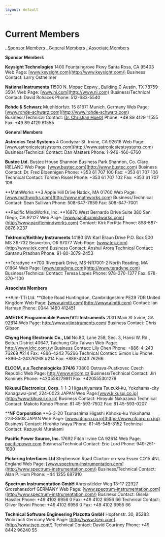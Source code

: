 ```yaml
---
layout: default
---
```


# Current Members

[. Sponsor Members](#sponsor)
[. General Members](#general)
[. Associate Members](#associate)

<span id="sponsor"></span>**Sponsor Members**

**Keysight Technologies**
1400 Fountaingrove Pkwy
Santa Rosa, CA 95403
Web Page: [www.keysight.com](http://www.keysight.com/)
Business Contact: Larry Ostheimer

**National Instruments**
11500 N. Mopac Expwy., Building C
Austin, TX 78759-3504
Web Page: [www.ni.com](http://www.ni.com)
Business/Technical Contact: David Rohacek
Phone: 512-683-5540

**Rohde & Schwarz**
Muehldorfstr. 15
81671 Munich, Germany
Web Page: [www.rohde-schwarz.com](http://www.rohde-schwarz.com)
Business/Technical Contact: [ Dr. Christian Hoelzl](mailto:%20christian.hoelzl@rohde-schwarz.com)
Phone: +49 89 4129 11555
Fax: +49 89 4129 61555




<span id="general"></span>**General Members**

**Astronics Test Systems**
4 Goodyear St.
Irvine, CA 92618
Web Page:
[www.astronicstestsystems.com](http://www.astronicstestsystems.com)
Business/Technical Contact:
Dan Masters
Phone: 1-949-460-6760

**Bustec Ltd.**
Bustec House
Shannon Business Park
Shannon, Co. Clare IRELAND
Web Page: [www.bustec.com](http://www.bustec.com)
Business Contact: Dr. Fred Bloennigen
Phone: +353 61 707 100
Fax: +353 61 707 106
Technical Contact: Torsten Rissel
Phone: +353 61 707 102
Fax: +353 61 707 106


**MathWorks
**3 Apple Hill Drive
Natick, MA 01760
Web Page: [www.mathworks.com](http://www.mathworks.com)
Business/Technical Contact: Sean Sullivan
Phone: 508-647-7959
Fax: 508-647-7001


**Pacific MindWorks, Inc.
**16870 West Bernardo Drive Suite 380
San Diego, CA 92127
Web Page: [www.pacificmindworks.com](http://www.pacificmindworks.com)
Contact: Kirk Fertitta
Phone: 858-587-8876 X237

**Tektronix/Keithley Instruments**
14180 SW Karl Braun Drive
P.O. Box 500
MS 39-732
Beaverton, OR 97077
Web Page: [www.tek.com](http://www.tek.com)
Business Contact: Anshul Arora
Technical Contact: Santanu Pradhan
Phone: 91-80-3079-2453

**Teradyne
**700 Riverpark Drive, MS-NR7001-2
North Reading, MA 01864
Web Page: [www.teradyne.com](http://www.teradyne.com)
Business/Technical Contact: Teresa Lopes
Phone: 978-370-1377
Fax: 978-370-1100









<span id="associate"></span>**Associate Members**

**Aim-TTi Ltd.
**<span lang="en-us" lang="en-us">Glebe Road</span>
<span lang="en-us" lang="en-us">Huntingdon, Cambridgeshire PE29 7DR
United Kingdom</span>
Web Page: [www.aimtti.com](http://www.aimtti.com)
Contact: <span lang="en-us" lang="en-us"></span>Ian Harman
Phone: <span lang="en-us" lang="en-us">0044 1480 412451</span>

**AMETEK Programmable Power/VTI Instruments**
2031 Main St
Irvine, CA 92614
Web Page: <http://www.vtiinstruments.com/>
Business Contact: Chris Gibson

<span style="height: 98px">**Chyng Hong Electronic Co., Ltd**
No.80, Lane 258, Sec. 3, Hansi W. Rd.,
Beitun District 40647, Taichung City Taiwan
Web Page: <http://www.idrc.com.tw>
Business Contact: Lily Chen
Phone: +886-4-243 76268 \#214
Fax: +886-4243 76266
Technical Contact: Simon Liu
Phone: +886-4-24376268 \#214
Fax: +886-4243 76266

</span>

<span style="height: 98px">**ELCOM, a.s.Technologicka 374/6**
70800 Ostrava-Pustkovec
Czech Republic
Web Page: <http://www.elcom.cz>
Business/Technical Contact: Jiri Kominek
Phone: +420558279911
Fax: +420555301279 </span>

**Kikusui Electronics, Corp.**
1-1-3 Higashiyamata
Tsuzuki-ku, Yokohama-city
Kanagawa-pref, 224-0023
JAPAN
<span lang="en-us" lang="en-us"></span>Web
Page:[www.kikusui.co.jp](http://www.kikusui.co.jp)
Business Contact: Hiroyuki Nakazawa
Technical Contact: Makoto Kondo
Phone: 81 45-593-7502
Fax: 81 45-593-0207


**<span style="height: 98px">**NF Corporation**
</span>**6-3-20 Tsunashima Higashi Kohoku-ku
Yokohama 223-8508
JAPAN
Web Page: [www.nfcorp.co.jp](https://www.nfcorp.co.jp/)
Business Contact: Hirohito Iwaya
Phone: 81-45-545-8152
Technical Contact: Kazuyuki Murakami

**<span style="height: 98px">**Pacific Power Source, Inc.**
</span>** 17692 Fitch Irvine
CA 92614
Web Page: [pacificpower.com](https://pacificpower.com/)
Business/Technical Contact: Eric Lord
Phone: 949-251-1800

**<span style="height: 98px">**Pickering Interfaces Ltd**
</span>** Stephenson Road
Clacton-on-sea Essex CO15 4NL
England
Web Page:
[www.spectrum-instrumentation.com](http://www.spectrum-instrumentation.com/)
Business/Technical Contact: Alan P. Hum
Phone: +44 1255 687910

**<span style="height: 98px">**Spectrum Instrumentation GmbH**
</span>**<span style="height: 98px"> Ahrensfelder Weg 13-17
22927 Grosshansdorf
GERMANY
Web Page:
[www.spectrum-instrumentation.com](http://www.spectrum-instrumentation.com/)
Business Contact: Gisela Hassler
Phone: +49 4102 6956 0
Fax: +49 4102 6956 66
Technical Contact: Oliver Rovini
Phone: +49 4102 6956 0
Fax: +49 4102 6956 66</span>


**Technical Software Engineering Plazotta GmbH**
Hopfenstr. 30, 85283 Wolnzach
Germany
Web Page: [http://www.tsep.com](http://www.tsep.com/)
Technical Contact:
David Courtney
Phone: +49 8442 96240 55

